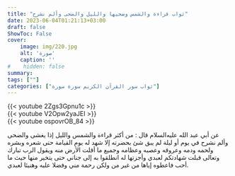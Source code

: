 ```yaml
---
title: "ثواب قراءة والشمس وضحيها والليل والضحى وألم نشرح"
date: 2023-06-04T01:21:13+03:00
draft: false
ShowToc: False
cover:
    image: img/220.jpg
    alt: 'صورة'
    caption: ''
#    hidden: false
summary: 
tags: [""]
categories: ["ثواب سور القرآن الكريم سورة سورة"]
---
```

{{< youtube 2Zgs3Gpnu1c >}} 
<br>
{{< youtube V2Opw2yaJEI >}} 
<br>
{{< youtube ospovrOB_84 >}} 
<br>




عن أبي عبد الله عليه‌السلام
قال : من أكثر قراءة والشمس والليل إذا يغشى والضحى وألم نشرح
في يوم أو ليلة لم يبق شئ بحضرته إلا شهد له يوم القيامة حتى شعره
وبشره ولحمه ودمه وعروقه وعصبه وعظامه وجميع ما أقلت الأرض منه
ويقول الرب تبارك وتعالى قبلت شهادتكم لعبدي وأجزتها له انطلقوا به
إلى جناني حتى يتخير منها حيث ما أحب فاعطوه إياها من غير من ولكن
رحمة مني وفضلا عليه وهنيئا لعبدي.


